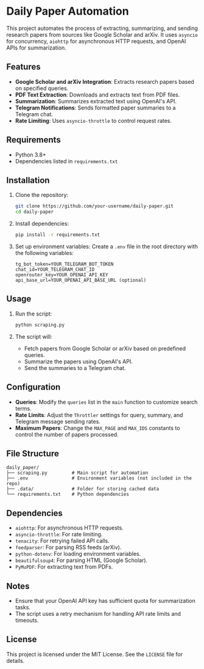 # Daily Paper Automation

This project automates the process of extracting, summarizing, and sending research papers from sources like Google Scholar and arXiv. It uses `asyncio` for concurrency, `aiohttp` for asynchronous HTTP requests, and OpenAI APIs for summarization.

## Features

- **Google Scholar and arXiv Integration**: Extracts research papers based on specified queries.
- **PDF Text Extraction**: Downloads and extracts text from PDF files.
- **Summarization**: Summarizes extracted text using OpenAI's API.
- **Telegram Notifications**: Sends formatted paper summaries to a Telegram chat.
- **Rate Limiting**: Uses `asyncio-throttle` to control request rates.

## Requirements

- Python 3.8+
- Dependencies listed in `requirements.txt`

## Installation

1. Clone the repository:
   ```bash
   git clone https://github.com/your-username/daily-paper.git
   cd daily-paper
   ```

2. Install dependencies:
   ```bash
   pip install -r requirements.txt
   ```

3. Set up environment variables:
   Create a `.env` file in the root directory with the following variables:
   ```
   tg_bot_token=YOUR_TELEGRAM_BOT_TOKEN
   chat_id=YOUR_TELEGRAM_CHAT_ID
   openrouter_key=YOUR_OPENAI_API_KEY
   api_base_url=YOUR_OPENAI_API_BASE_URL (optional)
   ```

## Usage

1. Run the script:
   ```bash
   python scraping.py
   ```

2. The script will:
   - Fetch papers from Google Scholar or arXiv based on predefined queries.
   - Summarize the papers using OpenAI's API.
   - Send the summaries to a Telegram chat.

## Configuration

- **Queries**: Modify the `queries` list in the `main` function to customize search terms.
- **Rate Limits**: Adjust the `Throttler` settings for query, summary, and Telegram message sending rates.
- **Maximum Papers**: Change the `MAX_PAGE` and `MAX_IDS` constants to control the number of papers processed.

## File Structure

```
daily_paper/
├── scraping.py         # Main script for automation
├── .env                # Environment variables (not included in the repo)
├── .data/              # Folder for storing cached data
└── requirements.txt    # Python dependencies
```

## Dependencies

- `aiohttp`: For asynchronous HTTP requests.
- `asyncio-throttle`: For rate limiting.
- `tenacity`: For retrying failed API calls.
- `feedparser`: For parsing RSS feeds (arXiv).
- `python-dotenv`: For loading environment variables.
- `beautifulsoup4`: For parsing HTML (Google Scholar).
- `PyMuPDF`: For extracting text from PDFs.

## Notes

- Ensure that your OpenAI API key has sufficient quota for summarization tasks.
- The script uses a retry mechanism for handling API rate limits and timeouts.

## License

This project is licensed under the MIT License. See the `LICENSE` file for details.